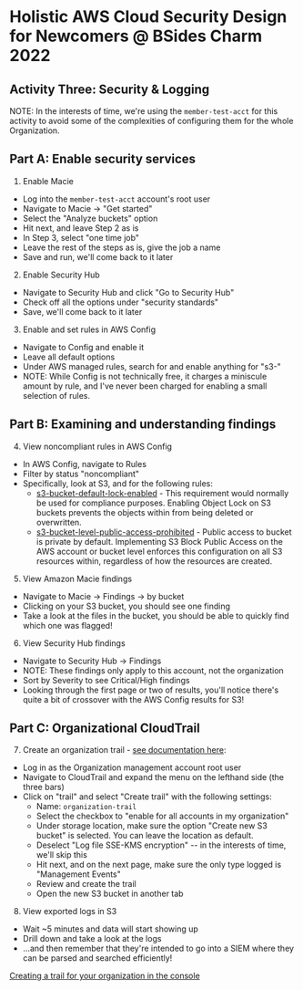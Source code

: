 # Holistic AWS Cloud Security Design for Newcomers @ BSides Charm 2022

## Activity Three: Security & Logging

NOTE: In the interests of time, we're using the `member-test-acct` for this activity to avoid some of the complexities of configuring them for the whole Organization.

## Part A: Enable security services

1. Enable Macie
* Log into the `member-test-acct` account's root user
* Navigate to Macie -> "Get started"
* Select the "Analyze buckets" option
* Hit next, and leave Step 2 as is
* In Step 3, select "one time job"
* Leave the rest of the steps as is, give the job a name
* Save and run, we'll come back to it later

2. Enable Security Hub
* Navigate to Security Hub and click "Go to Security Hub"
* Check off all the options under "security standards"
* Save, we'll come back to it later

3. Enable and set rules in AWS Config
* Navigate to Config and enable it 
* Leave all default options
* Under AWS managed rules, search for and enable anything for "s3-"
* NOTE: While Config is not technically free, it charges a miniscule amount by rule, and I've never been charged for enabling a small selection of rules.


## Part B: Examining and understanding findings

4. View noncompliant rules in AWS Config
* In AWS Config, navigate to Rules
* Filter by status "noncompliant"
* Specifically, look at S3, and for the following rules:
    * [s3-bucket-default-lock-enabled](https://docs.aws.amazon.com/config/latest/developerguide/s3-bucket-default-lock-enabled.html) - This requirement would normally be used for compliance purposes. Enabling Object Lock on S3 buckets prevents the objects within from being deleted or overwritten.
    * [s3-bucket-level-public-access-prohibited](https://docs.aws.amazon.com/config/latest/developerguide/s3-bucket-level-public-access-prohibited.html) - Public access to bucket is private by default. Implementing S3 Block Public Access on the AWS account or bucket level enforces this configuration on all S3 resources within, regardless of how the resources are created.

5. View Amazon Macie findings
* Navigate to Macie -> Findings -> by bucket
* Clicking on your S3 bucket, you should see one finding
* Take a look at the files in the bucket, you should be able to quickly find which one was flagged!

6. View Security Hub findings
* Navigate to Security Hub -> Findings
* NOTE: These findings only apply to this account, not the organization
* Sort by Severity to see Critical/High findings
* Looking through the first page or two of results, you'll notice there's quite a bit of crossover with the AWS Config results for S3!


## Part C: Organizational CloudTrail
7. Create an organization trail - [see documentation here](https://docs.aws.amazon.com/awscloudtrail/latest/userguide/creating-an-organizational-trail-in-the-console.html):
* Log in as the Organization management account root user
* Navigate to CloudTrail and expand the menu on the lefthand side (the three bars)
* Click on "trail" and select "Create trail" with the following settings:
    * Name: `organization-trail`
    * Select the checkbox to "enable for all accounts in my organization"
    * Under storage location, make sure the option "Create new S3 bucket" is selected. You can leave the location as default.
    * Deselect "Log file SSE-KMS encryption" -- in the interests of time, we'll skip this
    * Hit next, and on the next page, make sure the only type logged is "Management Events"
    * Review and create the trail
    * Open the new S3 bucket in another tab

8. View exported logs in S3
* Wait ~5 minutes and data will start showing up
* Drill down and take a look at the logs
* ...and then remember that they're intended to go into a SIEM where they can be parsed and searched efficiently!

[Creating a trail for your organization in the console](https://docs.aws.amazon.com/awscloudtrail/latest/userguide/creating-an-organizational-trail-in-the-console.html)

